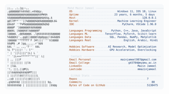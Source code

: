 <picture>
  <source srcset="https://raw.githubusercontent.com/mmazinjameel/mmazinjameel/main/dark_mode.svg?v=1746914914" media="(prefers-color-scheme: dark)">
  <img src="https://raw.githubusercontent.com/mmazinjameel/mmazinjameel/main/light_mode.svg?v=1746914914">
</picture>
